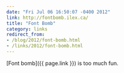 ```yaml
---
date: "Fri Jul 06 16:50:07 -0400 2012"
link: http://fontbomb.ilex.ca/
title: "Font Bomb"
category: links
redirect_from:
- /blog/2012/font-bomb.html
- /links/2012/font-bomb.html
---
```


[Font bomb]({{ page.link }}) is too much fun.
